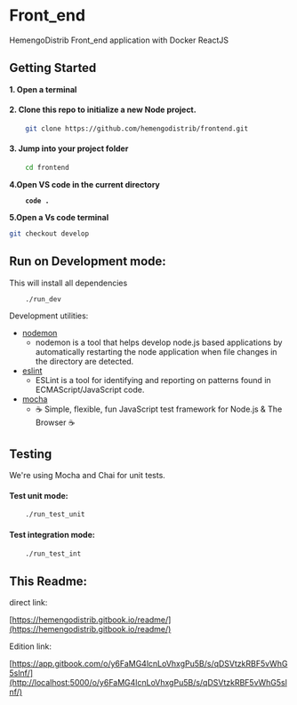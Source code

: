 # Front\_end

HemengoDistrib Front\_end application  with Docker ReactJS



## Getting Started

**1. Open a terminal**

#### 2. Clone this repo to initialize a new Node project.

```bash
    git clone https://github.com/hemengodistrib/frontend.git 
```

#### 3. Jump into your project folder

```bash
    cd frontend
```

**4.Open VS code in the current directory**

<pre class="language-bash"><code class="lang-bash"><strong>    code .
</strong></code></pre>

**5.Open a Vs code terminal**&#x20;

```bash
git checkout develop
```



## Run on Development mode:

This will install all dependencies

```bash
    ./run_dev
```

Development utilities:

* [nodemon](https://www.npmjs.com/package/nodemon)
  * nodemon is a tool that helps develop node.js based applications by automatically restarting the node application when file changes in the directory are detected.
* [eslint](https://www.npmjs.com/package/eslint)
  * ESLint is a tool for identifying and reporting on patterns found in ECMAScript/JavaScript code.
* [mocha](https://www.npmjs.com/package/mocha)
  * ☕️ Simple, flexible, fun JavaScript test framework for Node.js & The Browser ☕️



## Testing

We're using Mocha and Chai for unit tests.

#### Test unit mode:

```bash
    ./run_test_unit
```

#### Test integration mode:

```bash
    ./run_test_int
```

## This Readme:

direct link:

[https://hemengodistrib.gitbook.io/readme/](https://hemengodistrib.gitbook.io/readme/)

Edition link:

[https://app.gitbook.com/o/y6FaMG4lcnLoVhxgPu5B/s/qDSVtzkRBF5vWhG5slnf/](http://localhost:5000/o/y6FaMG4lcnLoVhxgPu5B/s/qDSVtzkRBF5vWhG5slnf/)
